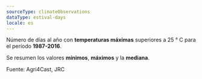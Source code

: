 ```yaml
---
sourceType: climateObservations
dataType: estival-days
locale: es
---
```


Número de días al año con **temperaturas máximas** superiores a 25 ° C para el
período **1987-2016**.

Se resumen los valores **mínimos**, **máximos** y la **mediana**.

Fuente: Agri4Cast, JRC
